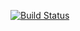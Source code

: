 
[![Build Status](https://travis-ci.org/akaGelo/stomp-client-spring-boot-starter.svg?branch=master)](https://travis-ci.org/akaGelo/stomp-client-spring-boot-starter)